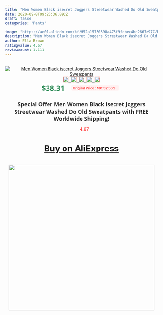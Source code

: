 ```yaml
---
title: "Men Women Black isecret Joggers Streetwear Washed Do Old Sweatpants"
date: 2020-09-8T09:25:36.892Z
draft: false
categories: "Pants"

image: "https://ae01.alicdn.com/kf/H52a15750398a473f9fcbec4bc2667e97C/Men-Women-Black-isecret-Joggers-Streetwear-Washed-Do-Old-Sweatpants.jpg"
description: "Men Women Black isecret Joggers Streetwear Washed Do Old Sweatpants"
author: Ella Brown
ratingvalue: 4.67
reviewcount: 1.111
---
```

<br>
<div style="text-align: center;">
<a href="https://s.click.aliexpress.com/e/_AFGEmv" target="_blank" rel="nofollow noopener noreferrer"><img alt="Men Women Black isecret Joggers Streetwear Washed Do Old Sweatpants" class="magnifier-image" src="https://ae01.alicdn.com/kf/H52a15750398a473f9fcbec4bc2667e97C/Men-Women-Black-isecret-Joggers-Streetwear-Washed-Do-Old-Sweatpants.jpg_640x640.jpg">
<br>
<img style="border:1px solid salmon" src="https://ae01.alicdn.com/kf/H52a15750398a473f9fcbec4bc2667e97C/Men-Women-Black-isecret-Joggers-Streetwear-Washed-Do-Old-Sweatpants.jpg_120x120.jpg">&nbsp;&nbsp;<img style="border:1px solid salmon" src="https://ae01.alicdn.com/kf/Habddf674f9ac46e681817699e8d31ba4b/Men-Women-Black-isecret-Joggers-Streetwear-Washed-Do-Old-Sweatpants.jpg_120x120.jpg">&nbsp;&nbsp;<img style="border:1px solid salmon" src="https://ae01.alicdn.com/kf/H414565dddf8a46059e569c25f44d6f79D/Men-Women-Black-isecret-Joggers-Streetwear-Washed-Do-Old-Sweatpants.jpg_120x120.jpg">&nbsp;&nbsp;<img style="border:1px solid salmon" src="https://ae01.alicdn.com/kf/Hb505f5f1a7fc4c1dadb96d732249820aZ/Men-Women-Black-isecret-Joggers-Streetwear-Washed-Do-Old-Sweatpants.jpg_120x120.jpg">&nbsp;&nbsp;<img style="border:1px solid salmon" src="https://ae01.alicdn.com/kf/Hacdcdae387d9485192fe78ab9965ac86g/Men-Women-Black-isecret-Joggers-Streetwear-Washed-Do-Old-Sweatpants.jpg_120x120.jpg"></a></div><br0>
<div style="text-align: center;"><span style="background-color: white; border: 0px; box-sizing: border-box; color: seagreen; display: inline-block; font-family: &quot;open sans&quot; , &quot;arial&quot; , &quot;helvetica&quot; , sans-serif , &quot;heiti&quot;; font-size: 24px; font-stretch: inherit; font-weight: 700; line-height: inherit; margin: 0px 10px 0px 0px; padding: 0px; vertical-align: middle;">$38.31 </span>
<span style="background: rgb(255 , 241 , 241); border-radius: 3px; border: 0px; box-sizing: border-box; color: #ff4747; display: inline-block; font-family: inherit; font-size: 12px; font-stretch: inherit; font-style: inherit; font-variant: inherit; font-weight: 600; line-height: inherit; margin: 0px; padding: 2px 5px; transform: scale(0.9); vertical-align: middle;">Original Price : <b style="text-decoration: line-through;">$81.52 </b> 53%&nbsp;&nbsp;</span></div>
<h1 style="color: #333333; display: inline-block; font-family: &quot;open sans&quot; , &quot;arial&quot; , &quot;helvetica&quot; , sans-serif , &quot;heiti&quot;; font-size: 18px; font-stretch: inherit; font-weight: 700; text-align: center;">Special Offer Men Women Black isecret Joggers Streetwear Washed Do Old Sweatpants with FREE Worldwide Shipping!</h1>
<div style="color: #ff4747; text-align: center;">
<img src="https://4.bp.blogspot.com/-M0ZcTcb-5uY/XleCXlxnR4I/AAAAAAAAAEc/OrjgMkXV1oMQFaCRZj5HQwOCBcu3w1FegCPcBGAYYCw/s1600/star.png" style="height: 15px;">&nbsp;<b>4.67</b></div>
<div class="button_cont" align="center"><a class="buynow_a" href="https://s.click.aliexpress.com/e/_AFGEmv" target="_blank" rel="nofollow noopener noreferrer"><H1>Buy on AliExpress</H1></a></div><br>
<div class="separator" style="clear: both; text-align: center;">
<img src="https://lh3.googleusercontent.com/-pTy5HemUv9M/XlePHvY0dAI/AAAAAAAAAE4/0nX5iRUoIWY8eMW9Dpxeirr157OZliDIgCLcBGAsYHQ/s1600/badge.gif" width="480">
</div>
